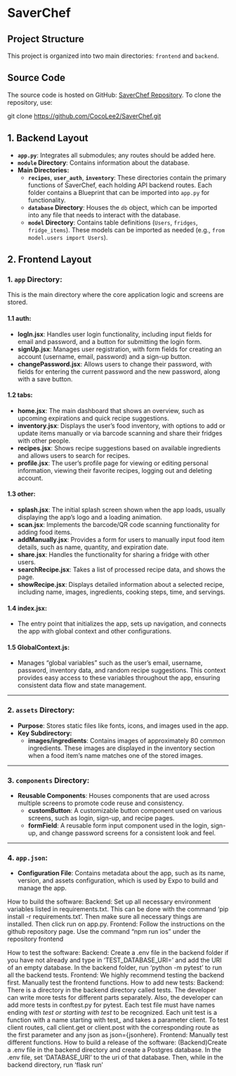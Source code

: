 # SaverChef

## Project Structure
This project is organized into two main directories: `frontend` and `backend`.

## Source Code
The source code is hosted on GitHub: [SaverChef Repository](https://github.com/CocoLee2/SaverChef). To clone the repository, use:

git clone https://github.com/CocoLee2/SaverChef.git

## 1. Backend Layout
- **`app.py`**: Integrates all submodules; any routes should be added here.
- **`module` Directory**: Contains information about the database.
- **Main Directories:**
  - **`recipes`**, **`user_auth`**, **`inventory`**: These directories contain the primary functions of SaverChef, each holding API backend routes. Each folder contains a Blueprint that can be imported into `app.py` for functionality.
  - **`database` Directory**: Houses the `db` object, which can be imported into any file that needs to interact with the database.
  - **`model` Directory**: Contains table definitions (`Users`, `fridges`, `fridge_items`). These models can be imported as needed (e.g., `from model.users import Users`). 
## 2. Frontend Layout
### **1. `app` Directory:**
This is the main directory where the core application logic and screens are stored.
#### **1.1 auth:**
- **logIn.jsx**: Handles user login functionality, including input fields for email and password, and a button for submitting the login form.
- **signUp.jsx**: Manages user registration, with form fields for creating an account (username, email, password) and a sign-up button.
- **changePassword.jsx**: Allows users to change their password, with fields for entering the current password and the new password, along with a save button.
#### **1.2 tabs:**
- **home.jsx**: The main dashboard that shows an overview, such as upcoming expirations and quick recipe suggestions.
- **inventory.jsx**: Displays the user’s food inventory, with options to add or update items manually or via barcode scanning and share their fridges with other people.
- **recipes.jsx**: Shows recipe suggestions based on available ingredients and allows users to search for recipes.
- **profile.jsx**: The user’s profile page for viewing or editing personal information, viewing their favorite recipes, logging out and deleting account.
#### **1.3 other:**
- **splash.jsx**: The initial splash screen shown when the app loads, usually displaying the app’s logo and a loading animation.
- **scan.jsx**: Implements the barcode/QR code scanning functionality for adding food items.
- **addManually.jsx**: Provides a form for users to manually input food item details, such as name, quantity, and expiration date.
- **share.jsx**: Handles the functionality for sharing a fridge with other users.
- **searchRecipe.jsx**: Takes a list of processed recipe data, and shows the page.
- **showRecipe.jsx**: Displays detailed information about a selected recipe, including name, images, ingredients, cooking steps, time, and servings.
#### **1.4 index.jsx:**
- The entry point that initializes the app, sets up navigation, and connects the app with global context and other configurations.
#### **1.5 GlobalContext.js:**
- Manages “global variables” such as the user’s email, username, password, inventory data, and random recipe suggestions. This context provides easy access to these variables throughout the app, ensuring consistent data flow and state management.
---
### **2. `assets` Directory:**
- **Purpose**: Stores static files like fonts, icons, and images used in the app.
- **Key Subdirectory:**
  - **images/ingredients**: Contains images of approximately 80 common ingredients. These images are displayed in the inventory section when a food item’s name matches one of the stored images.
---
### **3. `components` Directory:**
- **Reusable Components**: Houses components that are used across multiple screens to promote code reuse and consistency.
  - **customButton**: A customizable button component used on various screens, such as login, sign-up, and recipe pages.
  - **formField**: A reusable form input component used in the login, sign-up, and change password screens for a consistent look and feel.
---
### **4. `app.json`:**
- **Configuration File**: Contains metadata about the app, such as its name, version, and assets configuration, which is used by Expo to build and manage the app.

How to build the software:
Backend: 
Set up all necessary environment variables listed in requirements.txt. This can be done with the command ‘pip install -r requirements.txt’. Then make sure all necessary things are installed. Then click run on app.py.
Frontend:
Follow the instructions on the github repository page.
Use the command “npm run ios” under the repository frontend

How to test the software:
Backend: 
Create a .env file in the backend folder if you have not already and type in ‘TEST_DATABASE_URI=’ and add the URI of an empty database. In the backend folder, run ‘python -m pytest’ to run all the backend tests.
Frontend:
We highly recommend testing the backend first.
Manually test the frontend functions.
How to add new tests:
Backend: 
There is a directory in the backend directory called tests. The developer can write more tests for different parts separately. Also, the developer can add more tests in conftest.py for pytest.
Each test file must have names ending with _test or starting with test_ to be recognized. Each unit test is a function with a name starting with test_ and takes a parameter client. 
To test client routes, call client.get or client.post with the corresponding route as the first parameter and any json as json={jsonhere}. 
Frontend:
Manually test different functions.
How to build a release of the software:
(Backend)Create a .env file in the backend directory and create a Postgres database. In the .env file, set ‘DATABASE_URI’ to the uri of that database. Then, while in the backend directory, run ‘flask run’
